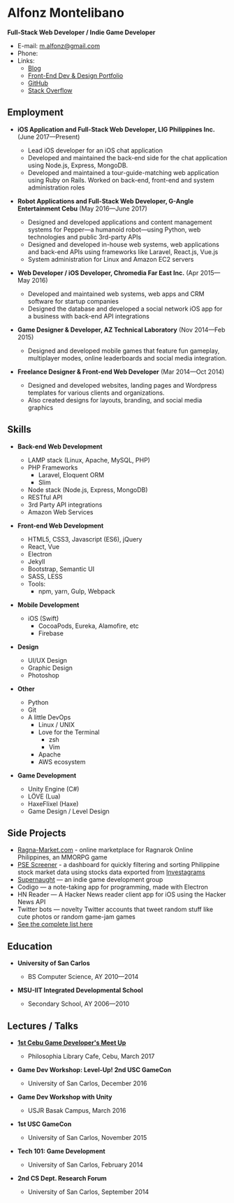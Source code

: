 # Alfonz Montelibano
**Full-Stack Web Developer / Indie Game Developer**

- E-mail: [m.alfonz@gmail.com](mailto:m.alfonz@gmail.com)
- Phone:
- Links:
	- [Blog](http://alphonsus.github.io)
	- [Front-End Dev & Design Portfolio](http://alphonsus.github.io/portfolio)
	- [GitHub](http://github.com/alfonzm)
	- [Stack Overflow](http://stackoverflow.com/users/4007220/alphonsus)

## Employment

- **iOS Application and Full-Stack Web Developer, LIG Philippines Inc.** (June 2017—Present)
  - Lead iOS developer for an iOS chat application
  - Developed and maintained the back-end side for the chat application using Node.js, Express, MongoDB.
  - Developed and maintained a tour-guide-matching web application using Ruby on Rails. Worked on back-end, front-end and system administration roles
  
- **Robot Applications and Full-Stack Web Developer, G-Angle Entertainment Cebu** (May 2016—June 2017)
  - Designed and developed applications and content management systems for Pepper—a humanoid robot—using Python, web technologies and public 3rd-party APIs
  - Designed and developed in-house web systems, web applications and back-end APIs using frameworks like Laravel, React.js, Vue.js
  - System administration for Linux and Amazon EC2 servers

- **Web Developer / iOS Developer, Chromedia Far East Inc.** (Apr 2015—May 2016)
  - Developed and maintained web systems, web apps and CRM software for startup companies
  - Designed the database and developed a social network iOS app for a business with back-end API integrations

- **Game Designer & Developer, AZ Technical Laboratory** (Nov 2014—Feb 2015)
  - Designed and developed mobile games that feature fun gameplay, multiplayer modes, online leaderboards and social media integration.

- **Freelance Designer & Front-end Web Developer** (Mar 2014—Oct 2014)
  - Designed and developed websites, landing pages and Wordpress templates for various clients and organizations.
  - Also created designs for layouts, branding, and social media graphics

## Skills

- **Back-end Web Development**
	- LAMP stack (Linux, Apache, MySQL, PHP)
	- PHP Frameworks
	  - Laravel, Eloquent ORM
	  - Slim
	- Node stack (Node.js, Express, MongoDB)
	- RESTful API
	- 3rd Party API integrations
	- Amazon Web Services

- **Front-end Web Development**
	- HTML5, CSS3, Javascript (ES6), jQuery
	- React, Vue
	- Electron
	- Jekyll
	- Bootstrap, Semantic UI
	- SASS, LESS
	- Tools:
		- npm, yarn, Gulp, Webpack
	
- **Mobile Development**
  - iOS (Swift)
  	- CocoaPods, Eureka, Alamofire, etc
	- Firebase

- **Design**
  - UI/UX Design
  - Graphic Design
  - Photoshop
  
- **Other**
  - Python
  - Git
  - A little DevOps
	- Linux / UNIX
	- Love for the Terminal
		- zsh
		- Vim
	- Apache
	- AWS ecosystem

- **Game Development**
  - Unity Engine (C#)
  - LÖVE (Lua)
  - HaxeFlixel (Haxe)
  - Game Design / Level Design
  
## Side Projects
- [Ragna-Market.com](https://ragna-market.com) - online marketplace for Ragnarok Online Philippines, an MMORPG game
- [PSE Screener](https://github.com/alfonzm/pse-screener) - a dashboard for quickly filtering and sorting Philippine stock market data using stocks data exported from [Investagrams](https://investagrams.com)
- [Supernaught](http://supernaught.itch.io/) — an indie game development group
- Codigo — a note-taking app for programming, made with Electron
- HN Reader — A Hacker News reader client app for iOS using the Hacker News API
- Twitter bots — novelty Twitter accounts that tweet random stuff like cute photos or random game-jam games
- [See the complete list here](http://alphonsus.github.io/projects)

## Education

- **University of San Carlos**
  - BS Computer Science, AY 2010—2014

- **MSU-IIT Integrated Developmental School**
  - Secondary School, AY 2006—2010

## Lectures / Talks

- **[1st Cebu Game Developer's Meet Up](https://www.meetup.com/CebuGameDev/events/238164546/)**
  - Philosophia Library Cafe, Cebu, March 2017

- **Game Dev Workshop: Level-Up! 2nd USC GameCon**
  - University of San Carlos, December 2016

- **Game Dev Workshop with Unity**
  - USJR Basak Campus, March 2016

- **1st USC GameCon**
  - University of San Carlos, November 2015

- **Tech 101: Game Development**
  - University of San Carlos, February 2014

- **2nd CS Dept. Research Forum**
  - University of San Carlos, September 2014
